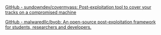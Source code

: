 
[GitHub - sundowndev/covermyass: Post-exploitation tool to cover your tracks on a compromised machine](https://github.com/sundowndev/covermyass)

[GitHub - malwaredllc/byob: An open-source post-exploitation framework for students, researchers and developers.](https://github.com/malwaredllc/byob)
